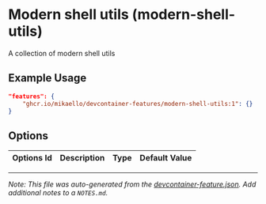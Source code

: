 
# Modern shell utils (modern-shell-utils)

A collection of modern shell utils

## Example Usage

```json
"features": {
    "ghcr.io/mikaello/devcontainer-features/modern-shell-utils:1": {}
}
```

## Options

| Options Id | Description | Type | Default Value |
|-----|-----|-----|-----|




---

_Note: This file was auto-generated from the [devcontainer-feature.json](https://github.com/mikaello/devcontainer-features/blob/main/src/modern-shell-utils/devcontainer-feature.json).  Add additional notes to a `NOTES.md`._
